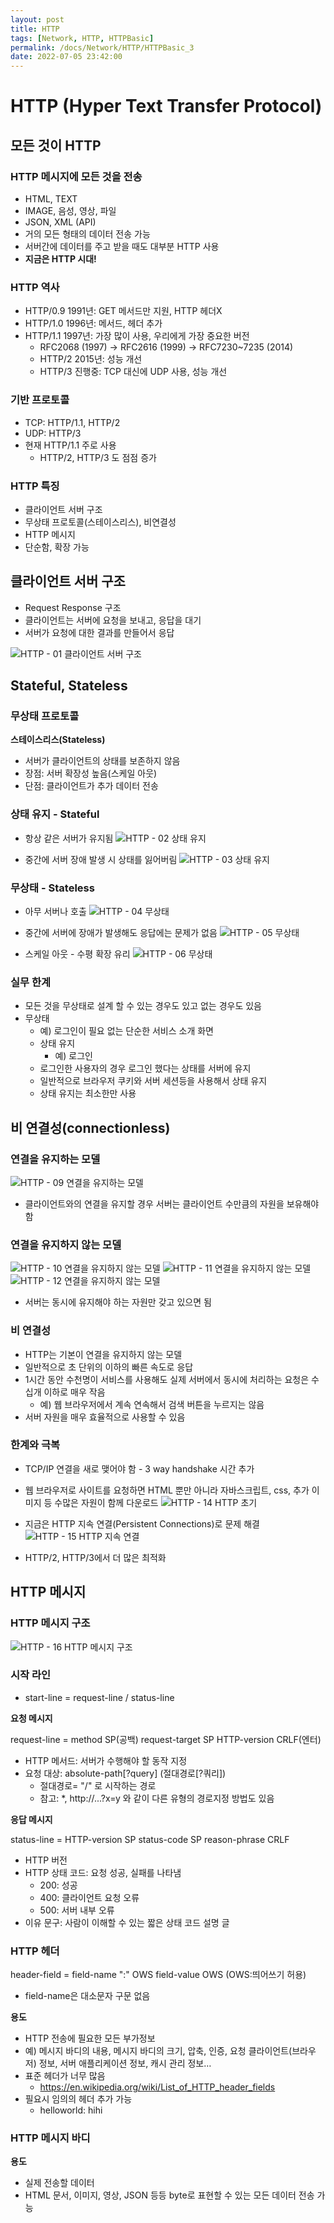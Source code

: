 ```yaml
---
layout: post
title: HTTP
tags: [Network, HTTP, HTTPBasic]
permalink: /docs/Network/HTTP/HTTPBasic_3
date: 2022-07-05 23:42:00
---
```


# HTTP (Hyper Text Transfer Protocol)

## 모든 것이 HTTP

### HTTP 메시지에 모든 것을 전송

- HTML, TEXT
- IMAGE, 음성, 영상, 파일
- JSON, XML (API)
- 거의 모든 형태의 데이터 전송 가능
- 서버간에 데이터를 주고 받을 때도 대부분 HTTP 사용
- **지금은 HTTP 시대!**

### HTTP 역사

- HTTP/0.9 1991년: GET 메서드만 지원, HTTP 헤더X
- HTTP/1.0 1996년: 메서드, 헤더 추가
- HTTP/1.1 1997년: 가장 많이 사용, 우리에게 가장 중요한 버전
  - RFC2068 (1997) -> RFC2616 (1999) -> RFC7230~7235 (2014)
  - HTTP/2 2015년: 성능 개선
  - HTTP/3 진행중: TCP 대신에 UDP 사용, 성능 개선

### 기반 프로토콜

- TCP: HTTP/1.1, HTTP/2
- UDP: HTTP/3
- 현재 HTTP/1.1 주로 사용
  - HTTP/2, HTTP/3 도 점점 증가

### HTTP 특징

- 클라이언트 서버 구조
- 무상태 프로토콜(스테이스리스), 비연결성
- HTTP 메시지
- 단순함, 확장 가능

## 클라이언트 서버 구조

- Request Response 구조
- 클라이언트는 서버에 요청을 보내고, 응답을 대기
- 서버가 요청에 대한 결과를 만들어서 응답

![HTTP - 01  클라이언트 서버 구조](https://user-images.githubusercontent.com/52024566/177356782-dfc2f20c-a77f-4442-9a68-51a3d7e5c715.png)

## Stateful, Stateless

### 무상태 프로토콜
**스테이스리스(Stateless)**
- 서버가 클라이언트의 상태를 보존하지 않음
- 장점: 서버 확장성 높음(스케일 아웃)
- 단점: 클라이언트가 추가 데이터 전송

### 상태 유지 - Stateful

- 항상 같은 서버가 유지됨
![HTTP - 02  상태 유지](https://user-images.githubusercontent.com/52024566/177356792-6b9c6ebd-f967-474c-8453-8e0cb4cadf9c.png)

- 중간에 서버 장애 발생 시 상태를 잃어버림
![HTTP - 03  상태 유지](https://user-images.githubusercontent.com/52024566/177356796-b177bad1-b8c2-4d4c-bed6-a7e993ef98cc.png)

### 무상태 - Stateless

- 아무 서버나 호출
![HTTP - 04  무상태](https://user-images.githubusercontent.com/52024566/177356798-4ad25a09-6bf1-4923-91b8-241a3f4be18e.png "HTTP - 04  무상태")

- 중간에 서버에 장애가 발생해도 응답에는 문제가 없음
![HTTP - 05  무상태](https://user-images.githubusercontent.com/52024566/177356800-1fb69096-6da3-488b-8e23-5e7c7c3fbed0.png)

- 스케일 아웃 - 수평 확장 유리
![HTTP - 06  무상태](https://user-images.githubusercontent.com/52024566/177356805-6b58e0e3-2d1e-42ba-a78b-2e47b7779ecb.png)

### 실무 한계

- 모든 것을 무상태로 설계 할 수 있는 경우도 있고 없는 경우도 있음
- 무상태
  - 예) 로그인이 필요 없는 단순한 서비스 소개 화면
  - 상태 유지
    - 예) 로그인
  - 로그인한 사용자의 경우 로그인 했다는 상태를 서버에 유지
  - 일반적으로 브라우저 쿠키와 서버 세션등을 사용해서 상태 유지
  - 상태 유지는 최소한만 사용

## 비 연결성(connectionless)

### 연결을 유지하는 모델

![HTTP - 09  연결을 유지하는 모델](https://user-images.githubusercontent.com/52024566/177574850-bcde2938-e8fe-42b9-b5ff-cc6527d52197.png)

- 클라이언트와의 연결을 유지할 경우 서버는 클라이언트 수만큼의 자원을 보유해야 함

### 연결을 유지하지 않는 모델

![HTTP - 10  연결을 유지하지 않는 모델](https://user-images.githubusercontent.com/52024566/177574853-a872a88a-030a-4dd1-8718-8d9f08dd426a.png)
![HTTP - 11  연결을 유지하지 않는 모델](https://user-images.githubusercontent.com/52024566/177574858-6055d681-bd85-4465-892d-c1a291e1a5d5.png)
![HTTP - 12  연결을 유지하지 않는 모델](https://user-images.githubusercontent.com/52024566/177574861-3cabf342-fd5d-4c7b-9b54-d294c729103f.png)

- 서버는 동시에 유지해야 하는 자원만 갖고 있으면 됨

### 비 연결성
- HTTP는 기본이 연결을 유지하지 않는 모델
- 일반적으로 초 단위의 이하의 빠른 속도로 응답
- 1시간 동안 수천명이 서비스를 사용해도 실제 서버에서 동시에 처리하는 요청은 수십개 이하로 매우 작음
  - 예) 웹 브라우저에서 계속 연속해서 검색 버튼을 누르지는 않음
- 서버 자원을 매우 효율적으로 사용할 수 있음

### 한계와 극복

- TCP/IP 연결을 새로 맺어야 함 - 3 way handshake 시간 추가
- 웹 브라우저로 사이트를 요청하면 HTML 뿐만 아니라 자바스크립트, css, 추가 이미지 등 수많은 자원이 함께 다운로드
![HTTP - 14  HTTP 초기](https://user-images.githubusercontent.com/52024566/177574866-d3557cac-9510-464a-af67-3f8896d0fb14.png)

- 지금은 HTTP 지속 연결(Persistent Connections)로 문제 해결
![HTTP - 15  HTTP 지속 연결](https://user-images.githubusercontent.com/52024566/177574871-2b06dd19-b6b9-4085-8d6a-1c77717563a8.png)

- HTTP/2, HTTP/3에서 더 많은 최적화

## HTTP 메시지

### HTTP 메시지 구조

![HTTP - 16  HTTP 메시지 구조](https://user-images.githubusercontent.com/52024566/177799232-a1182f2d-3f6b-4c89-b0d2-a90759f66cc4.png)

### 시작 라인
- start-line = request-line / status-line

**요청 메시지**

request-line = method SP(공백) request-target SP HTTP-version CRLF(엔터)

- HTTP 메서드: 서버가 수행해야 할 동작 지정
- 요청 대상: absolute-path[?query] (절대경로[?쿼리])
  - 절대경로= "/" 로 시작하는 경로
  - 참고: *, http://...?x=y 와 같이 다른 유형의 경로지정 방법도 있음

**응답 메시지**

status-line = HTTP-version SP status-code SP reason-phrase CRLF

- HTTP 버전
- HTTP 상태 코드: 요청 성공, 실패를 나타냄
  - 200: 성공
  - 400: 클라이언트 요청 오류
  - 500: 서버 내부 오류
- 이유 문구: 사람이 이해할 수 있는 짧은 상태 코드 설명 글

### HTTP 헤더

header-field = field-name ":" OWS field-value OWS (OWS:띄어쓰기 허용)

- field-name은 대소문자 구문 없음

**용도**
- HTTP 전송에 필요한 모든 부가정보
- 예) 메시지 바디의 내용, 메시지 바디의 크기, 압축, 인증, 요청 클라이언트(브라우저) 정보, 서버 애플리케이션 정보, 캐시 관리 정보…
- 표준 헤더가 너무 많음
  - https://en.wikipedia.org/wiki/List_of_HTTP_header_fields
- 필요시 임의의 헤더 추가 가능
  - helloworld: hihi

### HTTP 메시지 바디

**용도**
- 실제 전송할 데이터
- HTML 문서, 이미지, 영상, JSON 등등 byte로 표현할 수 있는 모든 데이터 전송 가능